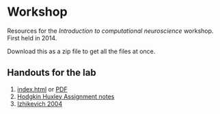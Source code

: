 # Workshop

Resources for the *Introduction to computational neuroscience*
workshop.  First held in 2014.

Download this as a zip file to get all the files at once.

## Handouts for the lab

1. [index.html](https://cdn.rawgit.com/sje30/cnw/master/index.html) or [PDF](index.pdf)
2. [Hodgkin Huxley Assignment notes](http://www.damtp.cam.ac.uk/user/sje30/teaching/r/spa3-2014.pdf)
3. [Izhikevich 2004](http://www.izhikevich.org/publications/whichmod.pdf)
